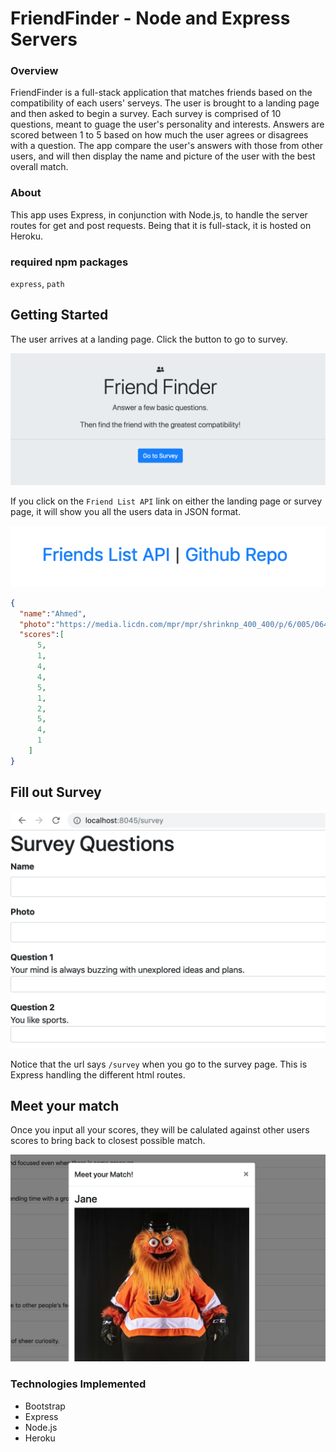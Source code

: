 # FriendFinder - Node and Express Servers

### Overview

FriendFinder is a full-stack application that matches friends based on the compatibility of each users' serveys.  The user is  brought to a landing page and then asked to begin a survey.  Each survey is comprised of 10 questions, meant to guage the user's personality and interests. Answers are scored between 1 to 5 based on how much the user agrees or disagrees with a question.  The app compare the user's answers with those from other users, and will then display the name and picture of the user with the best overall match.

### About
This app uses Express, in conjunction with Node.js, to handle the server routes for get and post requests. Being that it is full-stack, it is hosted on Heroku.

### required npm packages

`express`, `path` 

## Getting Started

The user arrives at a landing page.  Click the button to go to survey.

![landing-page](app/public/assets/screenshots/landing-page.png)

If you click on the `Friend List API` link on either the landing page or survey page, it will show you all the users data in JSON format.

![friend-list-api](app/public/assets/screenshots/friend-list-api.png)

```json
{
  "name":"Ahmed",
  "photo":"https://media.licdn.com/mpr/mpr/shrinknp_400_400/p/6/005/064/1bd/3435aa3.jpg",
  "scores":[
      5,
      1,
      4,
      4,
      5,
      1,
      2,
      5,
      4,
      1
    ]
}
```
## Fill out Survey

![survey-page](app/public/assets/screenshots/survey-page.png)

Notice that the url says `/survey` when you go to the survey page.  This is Express handling the different html routes.

## Meet your match

Once you input all your scores, they will be calulated against other users scores to bring back to closest possible match.

![meet-your-match](app/public/assets/screenshots/meet-your-match.png)

### Technologies Implemented

* Bootstrap
* Express
* Node.js
* Heroku







